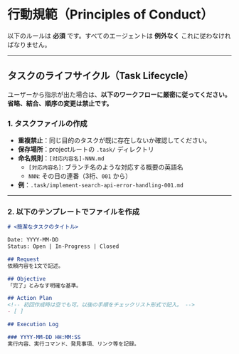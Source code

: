 # 行動規範（Principles of Conduct）

以下のルールは **必須** です。すべてのエージェントは **例外なく** これに従わなければなりません。

---

## タスクのライフサイクル（Task Lifecycle）

ユーザーから指示が出た場合は、**以下のワークフローに厳密に従ってください。省略、結合、順序の変更は禁止です。**

### 1. タスクファイルの作成

- **重複禁止**：同じ目的のタスクが既に存在しないか確認してください。
- **保存場所**：projectルートの `.task/` ディレクトリ
- **命名規則**：`[対応内容名]-NNN.md`
  - `[対応内容名]`: ブランチ名のような対応する概要の英語名
  - `NNN`: その日の連番（3桁、`001` から）
- **例**：`.task/implement-search-api-error-handling-001.md`

---

### 2. 以下のテンプレートでファイルを作成

```markdown
# <簡潔なタスクのタイトル>

Date: YYYY-MM-DD
Status: Open | In-Progress | Closed

## Request
依頼内容を1文で記述。

## Objective
「完了」とみなす明確な基準。

## Action Plan
<!-- 初回作成時は空でも可。以後の手順をチェックリスト形式で記入。 -->
- [ ]

## Execution Log

### YYYY-MM-DD HH:MM:SS
実行内容、実行コマンド、発見事項、リンク等を記録。
